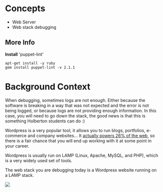 # Concepts

* Web Server
* Web stack debugging

## More Info
**Install** 'puppet-lint'
```
apt-get install -y ruby
gem install puppet-lint -v 2.1.1
```

# Background Context
When debugging, sometimes logs are not enough. Either because the software is breaking in a way that was not expected and the error is not being logged, or because logs are not providing enough information. In this case, you will need to go down the stack, the good news is that this is something Holberton students can do :)

Wordpress is a very popular tool, it allows you to run blogs, portfolios, e-commerce and company websites… It [actually powers 26% of the web](https://intranet.alxswe.com/rltoken/qxyFYZIwOXQWw02-HaQ7Bw), so there is a fair chance that you will end up working with it at some point in your career.

Wordpress is usually run on LAMP (Linux, Apache, MySQL, and PHP), which is a very widely used set of tools.

The web stack you are debugging today is a Wordpress website running on a LAMP stack.

![](https://s3.amazonaws.com/intranet-projects-files/holbertonschool-sysadmin_devops/293/d42WuBh.png)
